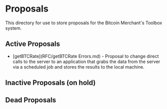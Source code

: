 # Proposals
This directory for use to store proposals for the Bitcoin Merchant's Toolbox system.
## Active Proposals
* [getBTCRate](RFC/getBTCRate Errors.md) - Proposal to change direct calls to the server to an application that grabs the data from the server via a scheduled job and stores the results to the local machine.

## Inactive Proposals (on hold)

## Dead Proposals

